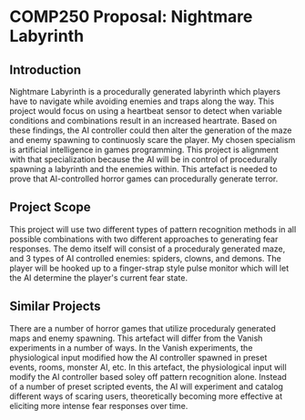 # COMP250 Proposal: Nightmare Labyrinth

## Introduction
Nightmare Labyrinth is a procedurally generated labyrinth which players have to navigate while avoiding enemies and traps along the way. This project would focus on using a heartbeat sensor to detect when variable conditions and combinations result in an increased heartrate. Based on these findings, the AI controller could then alter the generation of the maze and enemy spawning to continuosly scare the player. My chosen specialism is artificial intelligence in games programming. This project is alignment with that specialization because the AI will be in control of procedurally spawning a labyrinth and the enemies within. This artefact is needed to prove that AI-controlled horror games can procedurally generate terror.

## Project Scope

This project will use two different types of pattern recognition methods in all possible combinations with two different approaches to generating fear responses. The demo itself will consist of a proceduraly generated maze, and 3 types of AI controlled enemies: spiders, clowns, and demons. The player will be hooked up to a finger-strap style pulse monitor which will let the AI determine the player's current fear state.

## Similar Projects

There are a number of horror games that utilize proceduraly generated maps and enemy spawning. This artefact will differ from the Vanish experiments in a number of ways. In the Vanish experiments, the physiological input modified how the AI controller spawned in preset events, rooms, monster AI, etc. In this artefact, the physiological input will modify the AI controller based soley off pattern recognition alone. Instead of a number of preset scripted events, the AI will experiment and catalog different ways of scaring users, theoretically becoming more effective at eliciting more intense fear responses over time. 
